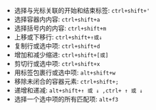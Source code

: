 - 选择与光标关联的开始和结束标签: `ctrl+shift+'`
- 选择容器内内容: `ctrl+shift+a`
- 选择括号内的内容: `ctrl+shift+m`
- 上移或下移行: `ctrl+shift+↑或↓`
- 复制行或选中项: `ctrl+shift+d`
- 增加和减少缩进: `ctrl+shift+[或]`
- 剪切行或选中项: `ctrl+shift+x`
- 用标签包裹行或选中项: `alt+shift+w`
- 移除未闭合的容器元素: `ctrl+shift+;`
- 递增和递减: `alt+shift+↑ 或 ↓ ,ctrl+ ↑ 或 ↓`
- 选择一个选中项的所有匹配项: `alt+f3`